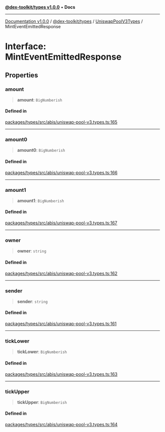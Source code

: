 [**@dex-toolkit/types v1.0.0**](../../../README.md) • **Docs**

***

[Documentation v1.0.0](../../../../../packages.md) / [@dex-toolkit/types](../../../README.md) / [UniswapPoolV3Types](../README.md) / MintEventEmittedResponse

# Interface: MintEventEmittedResponse

## Properties

### amount

> **amount**: `BigNumberish`

#### Defined in

[packages/types/src/abis/uniswap-pool-v3.types.ts:165](https://github.com/niZmosis/dex-toolkit/blob/3d8b41b44787b30fbea5de3ab4737662ffb61bc8/packages/types/src/abis/uniswap-pool-v3.types.ts#L165)

***

### amount0

> **amount0**: `BigNumberish`

#### Defined in

[packages/types/src/abis/uniswap-pool-v3.types.ts:166](https://github.com/niZmosis/dex-toolkit/blob/3d8b41b44787b30fbea5de3ab4737662ffb61bc8/packages/types/src/abis/uniswap-pool-v3.types.ts#L166)

***

### amount1

> **amount1**: `BigNumberish`

#### Defined in

[packages/types/src/abis/uniswap-pool-v3.types.ts:167](https://github.com/niZmosis/dex-toolkit/blob/3d8b41b44787b30fbea5de3ab4737662ffb61bc8/packages/types/src/abis/uniswap-pool-v3.types.ts#L167)

***

### owner

> **owner**: `string`

#### Defined in

[packages/types/src/abis/uniswap-pool-v3.types.ts:162](https://github.com/niZmosis/dex-toolkit/blob/3d8b41b44787b30fbea5de3ab4737662ffb61bc8/packages/types/src/abis/uniswap-pool-v3.types.ts#L162)

***

### sender

> **sender**: `string`

#### Defined in

[packages/types/src/abis/uniswap-pool-v3.types.ts:161](https://github.com/niZmosis/dex-toolkit/blob/3d8b41b44787b30fbea5de3ab4737662ffb61bc8/packages/types/src/abis/uniswap-pool-v3.types.ts#L161)

***

### tickLower

> **tickLower**: `BigNumberish`

#### Defined in

[packages/types/src/abis/uniswap-pool-v3.types.ts:163](https://github.com/niZmosis/dex-toolkit/blob/3d8b41b44787b30fbea5de3ab4737662ffb61bc8/packages/types/src/abis/uniswap-pool-v3.types.ts#L163)

***

### tickUpper

> **tickUpper**: `BigNumberish`

#### Defined in

[packages/types/src/abis/uniswap-pool-v3.types.ts:164](https://github.com/niZmosis/dex-toolkit/blob/3d8b41b44787b30fbea5de3ab4737662ffb61bc8/packages/types/src/abis/uniswap-pool-v3.types.ts#L164)
